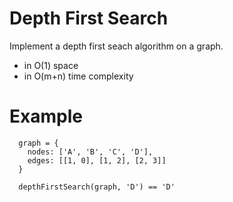 # Depth First Search

Implement a depth first seach algorithm on a graph.

- in O(1) space
- in O(m+n) time complexity

# Example

```
  graph = {
    nodes: ['A', 'B', 'C', 'D'],
    edges: [[1, 0], [1, 2], [2, 3]]
  }

  depthFirstSearch(graph, 'D') == 'D'
```